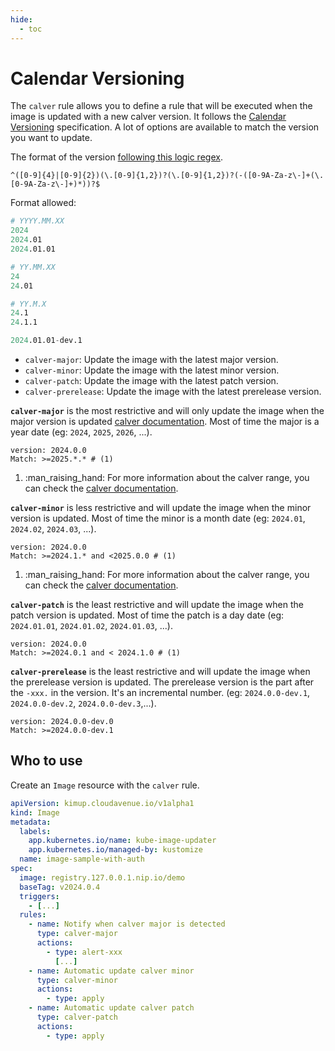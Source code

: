 ```yaml
---
hide:
  - toc
---
```


#  Calendar Versioning

The `calver` rule allows you to define a rule that will be executed when the image is updated with a new calver version.
It follows the [Calendar Versioning](https://calver.org/) specification.
A lot of options are available to match the version you want to update.

The format of the version [following this logic regex](https://regex101.com/r/dRh6UI/1).
```regex
^([0-9]{4}|[0-9]{2})(\.[0-9]{1,2})?(\.[0-9]{1,2})?(-([0-9A-Za-z\-]+(\.[0-9A-Za-z\-]+)*))?$
```

Format allowed:
```s
# YYYY.MM.XX
2024
2024.01
2024.01.01

# YY.MM.XX
24
24.01

# YY.M.X
24.1
24.1.1

2024.01.01-dev.1
```


* `calver-major`: Update the image with the latest major version.
* `calver-minor`: Update the image with the latest minor version.
* `calver-patch`: Update the image with the latest patch version.
* `calver-prerelease`: Update the image with the latest prerelease version.

**`calver-major`** is the most restrictive and will only update the image when the major version is updated [calver documentation](https://calver.org/).
Most of time the major is a year date (eg: `2024`, `2025`, `2026`, ...).
``` { .yaml .no-copy title="calver rule" }
version: 2024.0.0
Match: >=2025.*.* # (1)
```

1.  :man_raising_hand: For more information about the calver range, you can check the [calver documentation](https://calver.org/).

**`calver-minor`** is less restrictive and will update the image when the minor version is updated.
Most of time the minor is a month date (eg: `2024.01`, `2024.02`, `2024.03`, ...).
``` { .yaml .no-copy title="calver rule" }
version: 2024.0.0
Match: >=2024.1.* and <2025.0.0 # (1)
```

1. :man_raising_hand: For more information about the calver range, you can check the [calver documentation](https://calver.org/).

**`calver-patch`** is the least restrictive and will update the image when the patch version is updated.
Most of time the patch is a day date (eg: `2024.01.01`, `2024.01.02`, `2024.01.03`, ...).
``` { .yaml .no-copy title="calver rule" }
version: 2024.0.0
Match: >=2024.0.1 and < 2024.1.0 # (1)
```

**`calver-prerelease`** is the least restrictive and will update the image when the prerelease version is updated.
The prerelease version is the part after the `-xxx.` in the version. It's an incremental number. (eg: `2024.0.0-dev.1`, `2024.0.0-dev.2`, `2024.0.0-dev.3`,...).
``` { .yaml .no-copy title="calver rule" }
version: 2024.0.0-dev.0
Match: >=2024.0.0-dev.1
```

## Who to use

Create an `Image` resource with the `calver` rule.

```yaml hl_lines="15 16 17 20 21 22 24 25 26"
apiVersion: kimup.cloudavenue.io/v1alpha1
kind: Image
metadata:
  labels:
    app.kubernetes.io/name: kube-image-updater
    app.kubernetes.io/managed-by: kustomize
  name: image-sample-with-auth
spec:
  image: registry.127.0.0.1.nip.io/demo
  baseTag: v2024.0.4
  triggers:
    - [...]
  rules:
    - name: Notify when calver major is detected
      type: calver-major
      actions:
        - type: alert-xxx
          [...]
    - name: Automatic update calver minor
      type: calver-minor
      actions:
        - type: apply
    - name: Automatic update calver patch
      type: calver-patch
      actions:
        - type: apply
```

